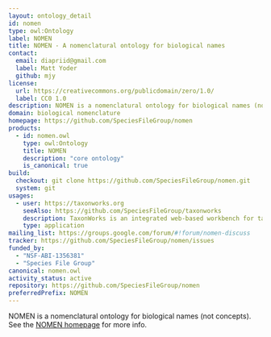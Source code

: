 ```yaml
---
layout: ontology_detail
id: nomen
type: owl:Ontology
label: NOMEN
title: NOMEN - A nomenclatural ontology for biological names
contact:
  email: diapriid@gmail.com
  label: Matt Yoder
  github: mjy
license:
  url: https://creativecommons.org/publicdomain/zero/1.0/
  label: CC0 1.0
description: NOMEN is a nomenclatural ontology for biological names (not concepts).  It encodes the goverened rules of nomenclature.
domain: biological nomenclature
homepage: https://github.com/SpeciesFileGroup/nomen
products:
  - id: nomen.owl
    type: owl:Ontology
    title: NOMEN
    description: "core ontology"
    is_canonical: true
build:
  checkout: git clone https://github.com/SpeciesFileGroup/nomen.git
  system: git
usages:
  - user: https://taxonworks.org
    seeAlso: https://github.com/SpeciesFileGroup/taxonworks
    description: TaxonWorks is an integrated web-based workbench for taxonomists and biodiversity scientists.
    type: application
mailing_list: https://groups.google.com/forum/#!forum/nomen-discuss
tracker: https://github.com/SpeciesFileGroup/nomen/issues
funded_by:
  - "NSF-ABI-1356381"
  - "Species File Group"
canonical: nomen.owl
activity_status: active
repository: https://github.com/SpeciesFileGroup/nomen
preferredPrefix: NOMEN
---
```


NOMEN is a nomenclatural ontology for biological names (not concepts).  See the <a href="https://github.com/SpeciesFileGroup/nomen">NOMEN homepage</a> for more info.

